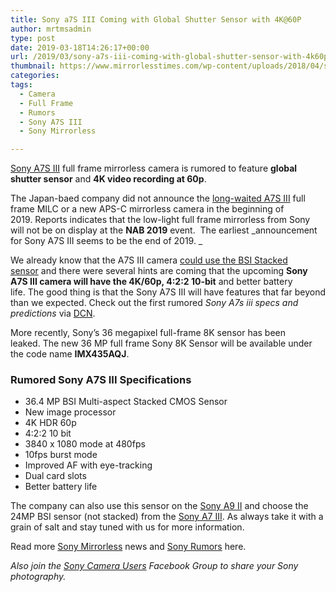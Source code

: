 ```yaml
---
title: Sony a7S III Coming with Global Shutter Sensor with 4K@60P
author: mrtmsadmin
type: post
date: 2019-03-18T14:26:17+00:00
url: /2019/03/sony-a7s-iii-coming-with-global-shutter-sensor-with-4k60p/
thumbnail: https://www.mirrorlesstimes.com/wp-content/uploads/2018/04/sony-a7s-iii-announcement.jpg
categories:
tags:
  - Camera
  - Full Frame
  - Rumors
  - Sony A7S III
  - Sony Mirrorless

---
```

[Sony A7S III][1] full frame mirrorless camera is rumored to feature **global shutter sensor** and **4K video recording at 60p**.

The Japan-baed company did not announce the [long-waited A7S III][2] full frame MILC or a new APS-C mirrorless camera in the beginning of 2019. Reports indicates that the low-light full frame mirrorless from Sony will not be on display at the **NAB 2019** event.  The earliest _announcement for Sony A7S III seems to be the end of 2019. _

We already know that the A7S III camera [could use the BSI Stacked sensor][3] and there were several hints are coming that the upcoming **Sony A7S III camera will have the 4K/60p, 4:2:2 10-bit** and better battery life. The good thing is that the Sony A7S III will have features that far beyond than we expected. Check out the first rumored _Sony A7s iii specs and predictions_ via <a href="https://www.dailycameranews.com/2019/03/rumors-sony-a7s-iii-to-feature-global-shutter-sensor-with-4k60p/" target="_blank" rel="noopener">DCN</a>.<!--more-->

More recently, Sony’s 36 megapixel full-frame 8K sensor has been leaked. The new 36 MP full frame Sony 8K Sensor will be available under the code name **IMX435AQJ**.

### Rumored Sony A7S III Specifications

  * 36.4 MP BSI Multi-aspect Stacked CMOS Sensor
  * New image processor
  * 4K HDR 60p
  * 4:2:2 10 bit
  * 3840 x 1080 mode at 480fps
  * 10fps burst mode
  * Improved AF with eye-tracking
  * Dual card slots
  * Better battery life

The company can also use this sensor on the [Sony A9 II][4] and choose the 24MP BSI sensor (not stacked) from the [Sony A7 III][5]. As always take it with a grain of salt and stay tuned with us for more information.

Read more <a href="https://www.mirrorlesstimes.com/tags/sony-mirrorless/" target="_blank" rel="noopener">Sony Mirrorless</a> news and <a href="https://www.bestcameranews.com/tag/sony-rumors/" target="_blank" rel="noopener">Sony Rumors</a> here.

_Also join the <a class="ext-link" title="" href="https://www.facebook.com/groups/1637646316495210/" target="_blank" rel="external nofollow noopener">Sony Camera Users</a> Facebook Group to share your Sony photography._

 [1]: https://www.mirrorlesstimes.com/tags/sony-a7s-iii/
 [2]: https://www.bestcameranews.com/tag/sony-a7s-iii/
 [3]: https://www.dailycameranews.com/2018/11/sony-a7s-iii-to-feature-stacked-sensor-coming-in-early-2019/
 [4]: https://www.bestcameranews.com/tag/sony-a9-ii/
 [5]: https://www.bestcameranews.com/tag/sony-a7-iii/